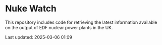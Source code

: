 # Nuke Watch

This repository includes code for retrieving the latest information available on the output of EDF nuclear power plants in the UK.

Last updated: 2025-03-06 01:09